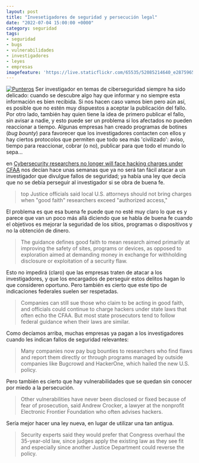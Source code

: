 ```yaml
---
layout: post
title: "Invesetigadores de seguridad y persecución legal"
date: "2022-07-04 15:00:00 +0000"
category: seguridad
tags:
- seguridad
- bugs
- vulnerabilidades
- investigadores
- leyes
- empresas
imagefeature: 'https://live.staticflickr.com/65535/52085214640_e28759659a.jpg'
---
```

<a href="https://flickr.com/photos/fernand0/52085214640" title="Punteros "><img src="https://live.staticflickr.com/65535/52085214640_e28759659a.jpg" alt="Punteros " class="img-responsive img-centered"></a>
Ser investigador en temas de ciberseguridad siempre ha sido delicado: cuando se descubre algo hay que informar y no siempre esta información es bien recibida. Si nos hacen caso vamos bien pero aún así, es posible que no estén muy dispuestos a aceptar la publicación del fallo. 
Por otro lado, también hay quien tiene la idea de primero publicar el fallo, sin avisar a nadie, y esto puede ser un problema si los afectados no pueden reaccionar a tiempo.
Algunas empresas han creado programas de botines (*bug bounty*) para favorecer que los investigadores contacten con ellos y hay ciertos protocolos que permiten que todo sea más 'civilizado': aviso, tiempo para reaccionar, cobrar (o no), publicar para que todo el mundo lo sepa...

en [Cybersecurity researchers no longer will face hacking charges under CFAA](https://www.washingtonpost.com/technology/2022/05/19/hacking-cfaa-justice-policy/) nos decían hace unas semanas que ya no será tan fácil atacar a un investigador que divulgue fallos de seguridad; ya había una ley que decía que no se debía perseguir al investigador si se obra de buena fe.


> top Justice officials said local U.S. attorneys should not bring charges when "good faith" researchers exceed "authorized access," 

El problema es que esa buena fe puede que no esté muy claro lo que es y parece que van un poco más allá diciendo que se habla de buena fe cuando el objetivos es mejorar la seguridad de los sitios, programas o dispositivos y no la obtención de dinero.

> The guidance defines good faith to mean research aimed primarily at improving the safety of sites, programs or devices, as opposed to exploration aimed at demanding money in exchange for withholding disclosure or exploitation of a security flaw.

Esto no impedirá (claro) que las empresas traten de atacar a los investigadores, y que los encargados de perseguir estos delitos hagan lo que consideren oportuno. Pero también es cierto que este tipo de indicaciones federales suelen ser respetadas.

> Companies can still sue those who claim to be acting in good faith, and officials could continue to charge hackers under state laws that often echo the CFAA. But most state prosecutors tend to follow federal guidance when their laws are similar.

Como decíamos arriba, muchas empresas ya pagan a los investigadores cuando les indican fallos de seguridad relevantes:

> Many companies now pay bug bounties to researchers who find flaws and report them directly or through programs managed by outside companies like Bugcrowd and HackerOne, which hailed the new U.S. policy.

Pero también es cierto que hay vulnerabilidades que se quedan sin conocer por miedo a la persecución.

> Other vulnerabilities have never been disclosed or fixed because of fear of prosecution, said Andrew Crocker, a lawyer at the nonprofit Electronic Frontier Foundation who often advises hackers.  

Sería mejor hacer una ley nueva, en lugar de utilizar una tan antigua.

> Security experts said they would prefer that Congress overhaul the 35-year-old law, since judges apply the existing law as they see fit and especially since another Justice Department could reverse the policy.

